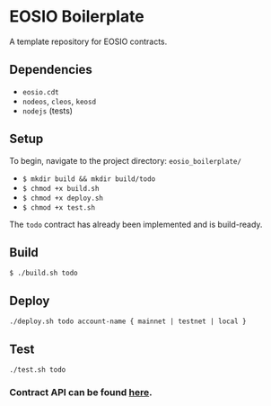 # EOSIO Boilerplate
A template repository for EOSIO contracts.

## Dependencies

* `eosio.cdt`
* `nodeos`, `cleos`, `keosd`
* `nodejs` (tests)

## Setup

To begin, navigate to the project directory: `eosio_boilerplate/`

- `$ mkdir build && mkdir build/todo`
- `$ chmod +x build.sh`
- `$ chmod +x deploy.sh`
- `$ chmod +x test.sh`

The `todo` contract has already been implemented and is build-ready.

## Build
`$ ./build.sh todo`

## Deploy
`./deploy.sh todo account-name { mainnet | testnet | local }`

## Test
`./test.sh todo`

### Contract API can be found [here](docs/ContractAPI.md).
